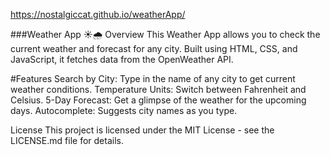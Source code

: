 https://nostalgiccat.github.io/weatherApp/


###Weather App ☀️🌧️
Overview
This Weather App allows you to check the current weather and forecast for any city. Built using HTML, CSS, and JavaScript, it fetches data from the OpenWeather API.


#Features
Search by City: Type in the name of any city to get current weather conditions.
Temperature Units: Switch between Fahrenheit and Celsius.
5-Day Forecast: Get a glimpse of the weather for the upcoming days.
Autocomplete: Suggests city names as you type.

License
This project is licensed under the MIT License - see the LICENSE.md file for details.
